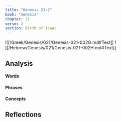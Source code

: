 ```yaml
---
title: "Genesis 21:2"
book: "Genesis"
chapter: 21
verse: 2
section: Birth of Isaac
---
```

![[/Greek/Genesis/021/Genesis-021-002G.md#Text]]
![[/Hebrew/Genesis/021/Genesis-021-002H.md#Text]]

## Analysis

#### Words

#### Phrases

#### Concepts

## Reflections
